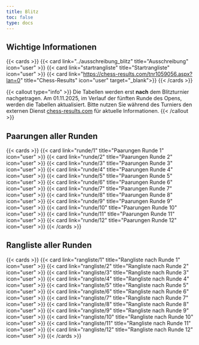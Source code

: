 ```yaml
---
title: Blitz
toc: false
type: docs
---
```


## Wichtige Informationen 
{{< cards >}}
  {{< card link="../ausschreibung_blitz" title="Ausschreibung" icon="user" >}}
  {{< card link="startrangliste" title="Startrangliste" icon="user" >}}
  {{< card link="https://chess-results.com/tnr1059056.aspx?lan=0" title="Chess-Results" icon="user" target="_blank">}}
{{< /cards >}}


{{< callout type="info" >}}
 Die Tabellen werden erst **nach** dem Blitzturnier nachgetragen. Am 01.11.2025, im Verlauf der fünften Runde des Opens, werden die Tabellen aktualisiert. Bitte nutzen Sie während des Turniers den externen Dienst [chess-results.com](https://chess-results.com/tnr1059056.aspx?lan=0) für aktuelle Informationen.
{{< /callout >}}

## Paarungen aller Runden 

{{< cards >}}
  {{< card link="runde/1" title="Paarungen Runde 1" icon="user" >}}
  {{< card link="runde/2" title="Paarungen Runde 2" icon="user" >}}
  {{< card link="runde/3" title="Paarungen Runde 3" icon="user" >}}
  {{< card link="runde/4" title="Paarungen Runde 4" icon="user" >}}
  {{< card link="runde/5" title="Paarungen Runde 5" icon="user" >}}
  {{< card link="runde/6" title="Paarungen Runde 6" icon="user" >}}
  {{< card link="runde/7" title="Paarungen Runde 7" icon="user" >}}
  {{< card link="runde/8" title="Paarungen Runde 8" icon="user" >}}
  {{< card link="runde/9" title="Paarungen Runde 9" icon="user" >}}
  {{< card link="runde/10" title="Paarungen Runde 10" icon="user" >}}
  {{< card link="runde/11" title="Paarungen Runde 11" icon="user" >}}
  {{< card link="runde/12" title="Paarungen Runde 12" icon="user" >}}
{{< /cards >}}

## Rangliste aller Runden 

{{< cards >}}
  {{< card link="rangliste/1" title="Rangliste nach Runde 1" icon="user" >}}
  {{< card link="rangliste/2" title="Rangliste nach Runde 2" icon="user" >}}
  {{< card link="rangliste/3" title="Rangliste nach Runde 3" icon="user" >}}
  {{< card link="rangliste/4" title="Rangliste nach Runde 4" icon="user" >}}
  {{< card link="rangliste/5" title="Rangliste nach Runde 5" icon="user" >}}
  {{< card link="rangliste/6" title="Rangliste nach Runde 6" icon="user" >}}
  {{< card link="rangliste/7" title="Rangliste nach Runde 7" icon="user" >}}
  {{< card link="rangliste/8" title="Rangliste nach Runde 8" icon="user" >}}
  {{< card link="rangliste/9" title="Rangliste nach Runde 9" icon="user" >}}
  {{< card link="rangliste/10" title="Rangliste nach Runde 10" icon="user" >}}
  {{< card link="rangliste/11" title="Rangliste nach Runde 11" icon="user" >}}
  {{< card link="rangliste/12" title="Rangliste nach Runde 12" icon="user" >}}
{{< /cards >}}


